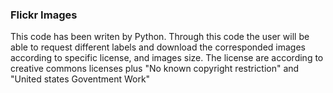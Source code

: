 ### Flickr Images
This code has been writen by Python. Through this code the user will be able to request different labels and download the corresponded images according to specific license, and images size. The license are according to creative commons licenses plus "No known copyright restriction" and "United states Goventment Work"
